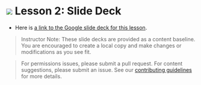 
# ![](https://ga-dash.s3.amazonaws.com/production/assets/logo-9f88ae6c9c3871690e33280fcf557f33.png) Lesson 2: Slide Deck

- Here is [a link to the Google slide deck for this lesson](https://docs.google.com/presentation/d/1Rk5kQMAzgv_h9sbNAzQtGy4J0FSNAt2xqgxSLbhIXzk/edit?usp=sharing).

> Instructor Note: These slide decks are provided as a content baseline. You are encouraged to create a local copy and make changes or modifications as you see fit. 

> For permissions issues, please submit a pull request. For content suggestions, please submit an issue. See our [contributing guidelines](../../../../contributing.md) for more details.
